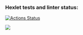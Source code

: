### Hexlet tests and linter status:
[![Actions Status](https://github.com/Di-Nov/python-project-49/workflows/hexlet-check/badge.svg)](https://github.com/Di-Nov/python-project-49/actions)

<a href="https://codeclimate.com/github/Di-Nov/python-project-49/maintainability"><img src="https://api.codeclimate.com/v1/badges/057743d34e8d9a27af5f/maintainability" /></a>